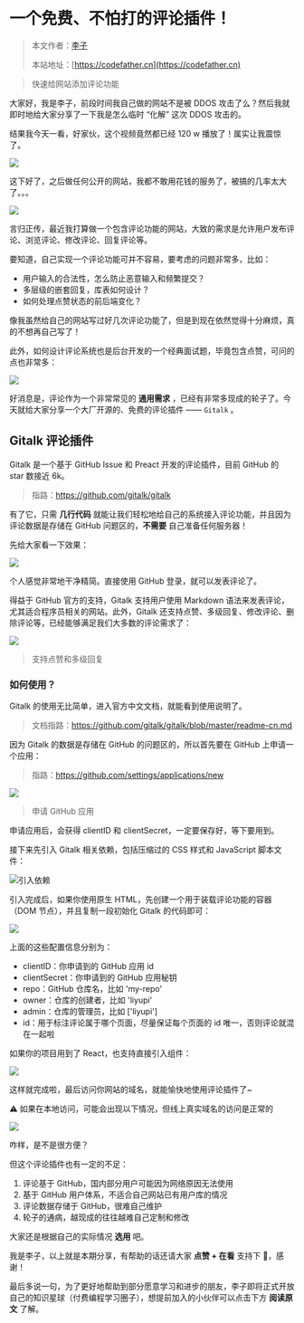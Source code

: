 # 一个免费、不怕打的评论插件！

> 本文作者：[李子](https://yuyuanweb.feishu.cn/wiki/Abldw5WkjidySxkKxU2cQdAtnah)
>
> 本站地址：[https://codefather.cn](https://codefather.cn)

> 快速给网站添加评论功能

大家好，我是李子，前段时间我自己做的网站不是被 DDOS 攻击了么？然后我就即时地给大家分享了一下我是怎么临时 “化解” 这次 DDOS 攻击的。

结果我今天一看，好家伙，这个视频竟然都已经 120 w 播放了！属实让我震惊了。

![](https://pic.yupi.icu/5563/202311090915920.png)

这下好了，之后做任何公开的网站，我都不敢用花钱的服务了，被搞的几率太大了。。。

![](https://pic.yupi.icu/5563/202311090915811.png)

言归正传，最近我打算做一个包含评论功能的网站，大致的需求是允许用户发布评论、浏览评论、修改评论、回复评论等。

要知道，自己实现一个评论功能可并不容易，要考虑的问题非常多，比如：

- 用户输入的合法性，怎么防止恶意输入和频繁提交？
- 多层级的嵌套回复，库表如何设计？
- 如何处理点赞状态的前后端变化？

像我虽然给自己的网站写过好几次评论功能了，但是到现在依然觉得十分麻烦，真的不想再自己写了！

此外，如何设计评论系统也是后台开发的一个经典面试题，毕竟包含点赞，可问的点也非常多：

![](https://pic.yupi.icu/5563/202311090915801.png)

好消息是，评论作为一个非常常见的 **通用需求** ，已经有非常多现成的轮子了。今天就给大家分享一个大厂开源的、免费的评论插件 —— `Gitalk` 。

## Gitalk 评论插件

Gitalk 是一个基于 GitHub Issue 和 Preact 开发的评论插件，目前 GitHub 的 star 数接近 6k。

> 指路：https://github.com/gitalk/gitalk

有了它，只需 **几行代码** 就能让我们轻松地给自己的系统接入评论功能，并且因为评论数据是存储在 GitHub 问题区的，**不需要** 自己准备任何服务器！

先给大家看一下效果：

![](https://pic.yupi.icu/5563/202311090915935.png)

个人感觉非常地干净精简。直接使用 GitHub 登录，就可以发表评论了。

得益于 GitHub 官方的支持，Gitalk 支持用户使用 Markdown 语法来发表评论，尤其适合程序员相关的网站。此外，Gitalk 还支持点赞、多级回复、修改评论、删除评论等，已经能够满足我们大多数的评论需求了：

![](https://pic.yupi.icu/5563/202311090915947.png)

> 支持点赞和多级回复

### 如何使用？

Gitalk 的使用无比简单，进入官方中文文档，就能看到使用说明了。

> 文档指路：https://github.com/gitalk/gitalk/blob/master/readme-cn.md

因为 Gitalk 的数据是存储在 GitHub 的问题区的，所以首先要在 GitHub 上申请一个应用：

> 指路：https://github.com/settings/applications/new

![](https://pic.yupi.icu/5563/202311090915991.png)

> 申请 GitHub 应用

申请应用后，会获得 clientID 和 clientSecret，一定要保存好，等下要用到。

接下来先引入 Gitalk 相关依赖，包括压缩过的 CSS 样式和 JavaScript 脚本文件：

![](https://pic.yupi.icu/5563/202311090917244.png)引入依赖

引入完成后，如果你使用原生 HTML，先创建一个用于装载评论功能的容器（DOM 节点），并且复制一段初始化 Gitalk 的代码即可：

![](https://pic.yupi.icu/5563/202311090916637.png)

上面的这些配置信息分别为：

- clientID：你申请到的 GitHub 应用 id
- clientSecret：你申请到的 GitHub 应用秘钥
- repo：GitHub 仓库名，比如 'my-repo'
- owner：仓库的创建者，比如 'liyupi'
- admin：仓库的管理员，比如 ['liyupi']
- id：用于标注评论属于哪个页面，尽量保证每个页面的 id 唯一，否则评论就混在一起啦

如果你的项目用到了 React，也支持直接引入组件：

![](https://pic.yupi.icu/5563/202311090915170.png)

这样就完成啦，最后访问你网站的域名，就能愉快地使用评论插件了~

⚠️ 如果在本地访问，可能会出现以下情况，但线上真实域名的访问是正常的

![](https://pic.yupi.icu/5563/202311090915146.png)

咋样，是不是很方便？

但这个评论插件也有一定的不足：

1. 评论基于 GitHub，国内部分用户可能因为网络原因无法使用
2. 基于 GitHub 用户体系，不适合自己网站已有用户库的情况
3. 评论数据存储于 GitHub，很难自己维护
4. 轮子的通病，越现成的往往越难自己定制和修改

大家还是根据自己的实际情况 **选用** 吧。

我是李子，以上就是本期分享，有帮助的话还请大家 **点赞 + 在看** 支持下 🌹，感谢！

最后多说一句，为了更好地帮助到部分愿意学习和进步的朋友，李子即将正式开放自己的知识星球（付费编程学习圈子），想提前加入的小伙伴可以点击下方 **阅读原文** 了解。